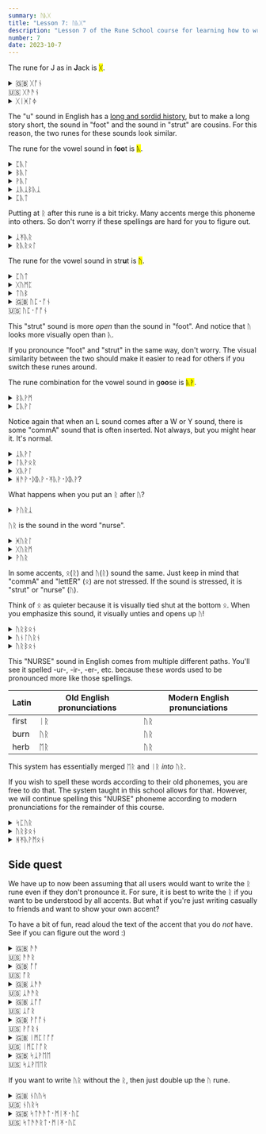 ```yaml
---
summary: ᚢᚣᚷ
title: "Lesson 7: ᚢᚣᚷ"
description: "Lesson 7 of the Rune School course for learning how to write Modern English with the Anglo-Saxon futhorc"
number: 7
date: 2023-10-7
---
```


The rune for J as in <strong>J</strong>ack is <mark>ᚷ</mark>.

<details>
    <summary>🇬🇧 ᚷᚩᚾ<br>🇺🇸 ᚷᚫᚫᚾ</summary>
    <p>John</p>
</details>

<details>
    <summary>ᚷᛁᚸᛚᛄ</summary>
    <p>jiggly</p>
</details>

The "u" sound in English has a [long and sordid history](https://en.wikipedia.org/wiki/Phonological_history_of_English_close_back_vowels), but to make a long story short, the sound in "foot" and the sound in "strut" are cousins. For this reason, the two runes for these sounds look similar.

The rune for the vowel sound in f<strong>oo</strong>t is <mark>ᚣ</mark>.

<details>
    <summary>ᛈᚣᛚ</summary>
    <p>pull</p>
</details>

<details>
    <summary>ᛒᚣᛚ</summary>
    <p>bull</p>
</details>

<details>
    <summary>ᚹᚣᛚ</summary>
    <p>wool</p>
</details>

<details>
    <summary>ᛣᚣᛣᛒᚣᛣ</summary>
    <p>cookbook</p>
</details>

<details>
    <summary>ᛈᚣᛏ</summary>
    <p>put</p>
</details>

Putting at ᚱ after this rune is a bit tricky. Many accents merge this phoneme into others. So don't worry if these spellings are hard for you to figure out.

<details>
    <summary>ᛣᛡᚣᚱ</summary>
    <p>cure</p>
</details>

<details>
    <summary>ᚱᚣᚱᛟᛚ</summary>
    <p>rural</p>
</details>

The rune for the vowel sound in str<strong>u</strong>t is <mark>ᚢ</mark>.

<details>
    <summary>ᛈᚢᛏ</summary>
    <p>putt</p>
</details>

<details>
    <summary>ᚷᚢᛗᛈ</summary>
    <p>jump</p>
</details>

<details>
    <summary>ᛏᚢᛒ</summary>
    <p>tub</p>
</details>

<details>
    <summary>🇬🇧 ᚢᛈ᛫​ᚩᚾ<br>🇺🇸 ᚢᛈ᛫​ᚩᚩᚾ</summary>
    <p>up on</p>
</details>

This "strut" sound is more *open* than the sound in "foot". And notice that ᚢ looks more visually open than ᚣ.

If you pronounce "foot" and "strut" in the same way, don't worry. The visual similarity between the two should make it easier to read for others if you switch these runes around.

The rune combination for the vowel sound in g<strong>oo</strong>se is <mark>ᚣᚹ</mark>.

<details>
    <summary>ᛒᚣᚹᛗ</summary>
    <p>boom</p>
</details>

<details>
    <summary>ᛈᚣᚹᛚ</summary>
    <p>pool</p>
</details>

Notice again that when an L sound comes after a W or Y sound, there is some "commA" sound that is often inserted. Not always, but you might hear it. It's normal.

<details>
    <summary>ᛣᚣᚹᛚ</summary>
    <p>cool</p>
</details>

<details>
    <summary>ᛚᚣᚹᛟᚱ</summary>
    <p>lure</p>
</details>

<details>
    <summary>ᚷᚣᚹᛚ</summary>
    <p>jewel</p>
</details>

<details>
    <summary>ᚻᚫᚹ᛫​ᛞᚣᚹ᛫​ᛡᚣᚹ᛫ᛞᚣᚹ?</summary>
    <p>How do you do?</p>
</details>

What happens when you put an ᚱ after ᚢ? 

<details>
    <summary>ᚹᚢᚱᛣ</summary>
    <p>work</p>
</details>

ᚢᚱ is the sound in the word "nurse".

<details>
    <summary>ᚸᚢᚱᛚ</summary>
    <p>girl</p>
</details>

<details>
    <summary>ᚷᚢᚱᛗ</summary>
    <p>germ</p>
</details>

<details>
    <summary>ᚹᚢᚱ</summary>
    <p>were</p>
</details>

In some accents, ᛟ(ᚱ) and ᚢ(ᚱ) sound the same. Just keep in mind that "commA" and "lettER" (ᛟ) are not stressed. If the sound is stressed, it is "strut" or "nurse" (ᚢ).

Think of ᛟ as quieter because it is visually tied shut at the bottom ᛟ. When you emphasize this sound, it visually unties and opens up ᚢ!

<details>
    <summary>ᚢᚱᛒᛟᚾ</summary>
    <p>urban</p>
</details>

<details>
    <summary>ᚢᚾᛚᚢᚱᚾ</summary>
    <p>unlearn</p>
</details>

<details>
    <summary>ᚢᚱᛒᛟᚾ</summary>
    <p>urban</p>
</details>

This "NURSE" sound in English comes from multiple different paths. You'll see it spelled -ur-, -ir-, -er-, etc. because these words used to be pronounced more like those spellings. 

| Latin | Old English pronunciations | Modern English pronunciations |
| --- | --- | --- |
| first | ᛁᚱ | ᚢᚱ |
| burn | ᚢᚱ | ᚢᚱ |
| herb | ᛖᚱ | ᚢᚱ |

This system has essentially merged ᛖᚱ and ᛁᚱ *into* ᚢᚱ. 

If you wish to spell these words according to their old phonemes, you are free to do that. The system taught in this school allows for that. However, we will continue spelling this "NURSE" phoneme according to modern pronunciations for the remainder of this course.

<details>
    <summary>ᛋᛈᚢᚱ</summary>
    <p>spur</p>
</details>

<details>
    <summary>ᚢᚱᛒᛟᚾ</summary>
    <p>urban</p>
</details>

<details>
    <summary>ᚻᛡᚣᚹᛗᛟᚾ</summary>
    <p>human</p>
</details>

## Side quest

We have up to now been assuming that all users would want to write the ᚱ rune even if they don't pronounce it. For sure, it is best to write the ᚱ if you want to be understood by all accents. But what if you're just writing casually to friends and want to show your own accent?

To have a bit of fun, read aloud the text of the accent that you do *not* have. See if you can figure out the word :) 

<details>
    <summary>🇬🇧 ᚫᚫ<br>🇺🇸 ᚫᚫᚱ</summary>
    <p>are</p>
</details>

<details>
    <summary>🇬🇧 ᚩᚩ<br>🇺🇸 ᚩᚱ</summary>
    <p>or / ore / awe (if you're British)</p>
</details>

<details>
    <summary>🇬🇧 ᛣᚫᚫ<br>🇺🇸 ᛣᚫᚫᚱ</summary>
    <p>car</p>
</details>

<details>
    <summary>🇬🇧 ᛣᚩᚩ<br>🇺🇸 ᛣᚩᚱ</summary>
    <p>core / caw (if you're British)</p>
</details>

<details>
    <summary>🇬🇧 ᚹᚩᚩᚾ<br>🇺🇸 ᚹᚩᚱᚾ</summary>
    <p>warn / worn</p>
</details>

<details>
    <summary>🇬🇧 ᛁᛗᛈᛚᚩᚩ<br>🇺🇸 ᛁᛗᛈᛚᚩᚱ</summary>
    <p>implore</p>
</details>

<details>
    <summary>🇬🇧 ᛋᛣᚹᛖᛖ<br>🇺🇸 ᛋᛣᚹᛖᛖᚱ</summary>
    <p>square</p>
</details>

If you want to write ᚢᚱ without the ᚱ, then just double up the ᚢ rune.

<details>
    <summary>🇬🇧 ᚾᚢᚢᛋ<br>🇺🇸 ᚾᚢᚱᛋ</summary>
    <p>nurse</p>
</details>

<details>
    <summary>🇬🇧 ᛋᛏᚫᚫᛏ᛫ᛗᛁᛡ᛫ᚢᛈ<br>🇺🇸 ᛋᛏᚫᚫᚱᛏ᛫ᛗᛁᛡ᛫ᚢᛈ</summary>
    <p>start me up</p>
</details>


